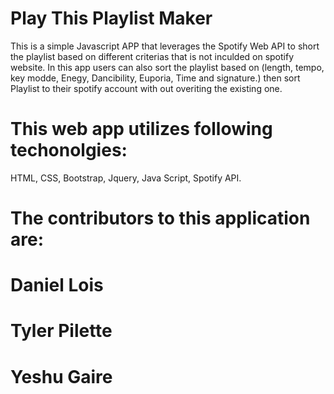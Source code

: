 # Play This Playlist Maker
This is a simple Javascript APP that leverages the Spotify Web API to short the playlist based on different criterias that is not inculded on spotify website. 
In this app users can also sort the playlist based on (length, tempo, key modde, Enegy, Dancibility, Euporia, Time and signature.) then sort Playlist to their spotify account with out overiting the existing one.

# This web app utilizes following techonolgies:
HTML, CSS, Bootstrap, Jquery, Java Script,  Spotify API. 

# The contributors to this application are:
  # Daniel Lois
  # Tyler Pilette
  # Yeshu Gaire
